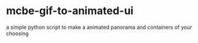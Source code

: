 # mcbe-gif-to-animated-ui
a simple python script to make a animated panorama and containers of your choosing
